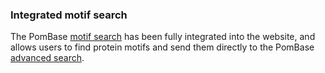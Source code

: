 ### Integrated motif search

<!-- pombase_flags: frontpage -->
<!-- newsfeed_thumbnail: motif_search_cropped.png -->

The PomBase [motif search](/motif_search) has been fully integrated
into the website, and allows users to find protein motifs and send
them directly to the PomBase [advanced search](/query).
